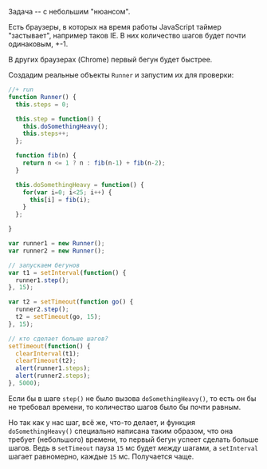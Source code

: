 Задача -- с небольшим "нюансом".

Есть браузеры, в которых на время работы JavaScript таймер "застывает", например таков IE. В них количество шагов будет почти одинаковым, +-1.

В других браузерах (Chrome) первый бегун будет быстрее.

Создадим реальные объекты `Runner` и запустим их для проверки:

```js
//+ run
function Runner() {
  this.steps = 0;

  this.step = function() {
    this.doSomethingHeavy(); 
    this.steps++;
  };

  function fib(n) {
    return n <= 1 ? n : fib(n-1) + fib(n-2); 
  }

  this.doSomethingHeavy = function() {
    for(var i=0; i<25; i++) {
      this[i] = fib(i);
    }
  };

}

var runner1 = new Runner();
var runner2 = new Runner();

// запускаем бегунов
var t1 = setInterval(function() {
  runner1.step();
}, 15);

var t2 = setTimeout(function go() {
  runner2.step();
  t2 = setTimeout(go, 15);
}, 15);

// кто сделает больше шагов?
setTimeout(function() {
  clearInterval(t1);
  clearTimeout(t2);
  alert(runner1.steps);
  alert(runner2.steps);
}, 5000);
```

Если бы в шаге `step()` не было вызова `doSomethingHeavy()`, то есть он бы не требовал времени, то количество шагов было бы почти равным.

Но так как у нас шаг, всё же, что-то делает, и функция `doSomethingHeavy()` специально написана таким образом, что она требует (небольшого) времени, то первый бегун успеет сделать больше шагов. Ведь в `setTimeout` пауза `15` мс будет *между* шагами, а `setInterval` шагает равномерно, каждые `15` мс. Получается чаще.